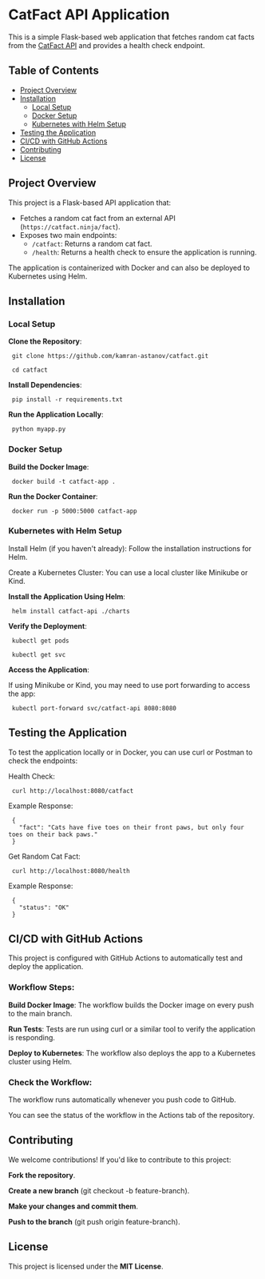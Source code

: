 # CatFact API Application

This is a simple Flask-based web application that fetches random cat facts from the [CatFact API](https://catfact.ninja/fact) and provides a health check endpoint.

## Table of Contents
- [Project Overview](#project-overview)
- [Installation](#installation)
  - [Local Setup](#local-setup)
  - [Docker Setup](#docker-setup)
  - [Kubernetes with Helm Setup](#kubernetes-with-helm-setup)
- [Testing the Application](#testing-the-application)
- [CI/CD with GitHub Actions](#cicd-with-github-actions)
- [Contributing](#contributing)
- [License](#license)

## Project Overview

This project is a Flask-based API application that:
- Fetches a random cat fact from an external API (`https://catfact.ninja/fact`).
- Exposes two main endpoints: 
  - `/catfact`: Returns a random cat fact.
  - `/health`: Returns a health check to ensure the application is running.
  
The application is containerized with Docker and can also be deployed to Kubernetes using Helm.

## Installation

### Local Setup

**Clone the Repository**:

	 git clone https://github.com/kamran-astanov/catfact.git

	 cd catfact
**Install Dependencies**:

	 pip install -r requirements.txt
**Run the Application Locally**:

	 python myapp.py



### Docker Setup
**Build the Docker Image**:

	 docker build -t catfact-app .
 **Run the Docker Container**:

	 docker run -p 5000:5000 catfact-app


### Kubernetes with Helm Setup
Install Helm (if you haven't already): Follow the installation instructions for Helm.

Create a Kubernetes Cluster: You can use a local cluster like Minikube or Kind.

**Install the Application Using Helm**:

	 helm install catfact-api ./charts
**Verify the Deployment**: 

	 kubectl get pods

	 kubectl get svc

**Access the Application**: 

If using Minikube or Kind, you may need to use port forwarding to access the app:

	 kubectl port-forward svc/catfact-api 8080:8080


## Testing the Application

To test the application locally or in Docker, you can use curl or Postman to check the endpoints:

Health Check:

	 curl http://localhost:8080/catfact

Example Response:

	 { 
	   "fact": "Cats have five toes on their front paws, but only four toes on their back paws."
	 }

Get Random Cat Fact:

	 curl http://localhost:8080/health

Example Response:

	 {
	   "status": "OK"
	 }

## CI/CD with GitHub Actions

This project is configured with GitHub Actions to automatically test and deploy the application.

### Workflow Steps:

**Build Docker Image**: The workflow builds the Docker image on every push to the main branch.

**Run Tests**: Tests are run using curl or a similar tool to verify the application is responding.

**Deploy to Kubernetes**: The workflow also deploys the app to a Kubernetes cluster using Helm.


### Check the Workflow:

The workflow runs automatically whenever you push code to GitHub.

You can see the status of the workflow in the Actions tab of the repository.

## Contributing

We welcome contributions! If you'd like to contribute to this project:

**Fork the repository**.

**Create a new branch** (git checkout -b feature-branch).

**Make your changes and commit them**.

**Push to the branch** (git push origin feature-branch).

## License

This project is licensed under the **MIT License**.
